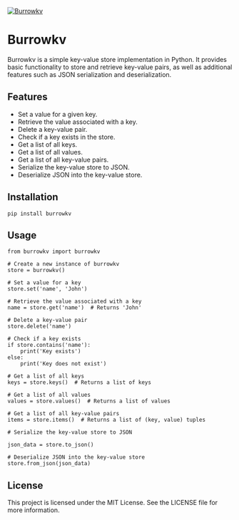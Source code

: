 [![Burrowkv](https://github.com/iunary/burrowkv/actions/workflows/app.yml/badge.svg)](https://github.com/iunary/burrowkv/actions/workflows/app.yml)

# Burrowkv

Burrowkv is a simple key-value store implementation in Python. It provides basic functionality to store and retrieve key-value pairs, as well as additional features such as JSON serialization and deserialization.

## Features

- Set a value for a given key.
- Retrieve the value associated with a key.
- Delete a key-value pair.
- Check if a key exists in the store.
- Get a list of all keys.
- Get a list of all values.
- Get a list of all key-value pairs.
- Serialize the key-value store to JSON.
- Deserialize JSON into the key-value store.

## Installation

```
pip install burrowkv
```

## Usage
```
from burrowkv import burrowkv

# Create a new instance of burrowkv
store = burrowkv()

# Set a value for a key
store.set('name', 'John')

# Retrieve the value associated with a key
name = store.get('name')  # Returns 'John'

# Delete a key-value pair
store.delete('name')

# Check if a key exists
if store.contains('name'):
    print('Key exists')
else:
    print('Key does not exist')

# Get a list of all keys
keys = store.keys()  # Returns a list of keys

# Get a list of all values
values = store.values()  # Returns a list of values

# Get a list of all key-value pairs
items = store.items()  # Returns a list of (key, value) tuples

# Serialize the key-value store to JSON

json_data = store.to_json()

# Deserialize JSON into the key-value store
store.from_json(json_data)
```

## License
This project is licensed under the MIT License. See the LICENSE file for more information.
